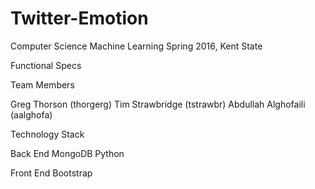 # Twitter-Emotion
Computer Science Machine Learning Spring 2016, Kent State

Functional Specs

Team Members

Greg Thorson (thorgerg)
Tim Strawbridge (tstrawbr)
Abdullah Alghofaili (aalghofa)

Technology Stack

Back End MongoDB Python

Front End Bootstrap
